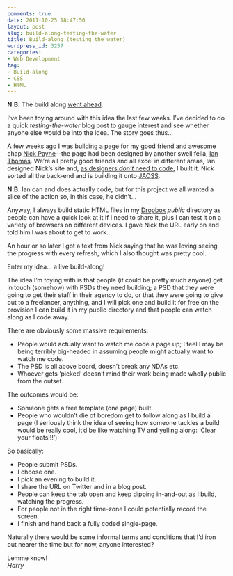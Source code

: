 ```yaml
---
comments: true
date: 2011-10-25 18:47:50
layout: post
slug: build-along-testing-the-water
title: Build-along (testing the water)
wordpress_id: 3257
categories:
- Web Development
tag:
- Build-along
- CSS
- HTML
---
```


**N.B.** The build along [went ahead](http://csswizardry.com/2011/11/build-along-1-reflection-and-reasoning/).

I’ve been toying around with this idea the last few weeks. I’ve decided to do a quick _testing-the-water_ blog post to gauge interest and see whether anyone else would be into the idea. The story goes thus...

A few weeks ago I was building a page for my good friend and awesome chap [Nick Payne](http://twitter.com/makeusabrew)--the page had been designed by another swell fella, [Ian Thomas](http://twitter.com/anatomic). We’re all pretty good friends and all excel in different areas, Ian designed Nick’s site and, [as designers _don’t_ need to code](http://csswizardry.com/2011/09/do-designers-need-to-code/), I built it. Nick sorted all the back-end and is building it onto [JAOSS](http://jaoss.org).

**N.B.** Ian can and does actually code, but for this project we all wanted a slice of the action so, in this case, he didn’t...

Anyway, I always build static HTML files in my [Dropbox](http://db.tt/9mQuY9k) _public_ directory as people can have a quick look at it if I need to share it, plus I can test it on a variety of browsers on different devices. I gave Nick the URL early on and told him I was about to get to work...

An hour or so later I got a text from Nick saying that he was loving seeing the progress with every refresh, which I also thought was pretty cool.

Enter my idea... a live build-along!

The idea I’m toying with is that people (it could be pretty much anyone) get in touch (somehow) with PSDs they need building; a PSD that they were going to get their staff in their agency to do, or that they were going to give out to a freelancer, anything, and I will pick one and build it for free on the provision I can build it in my public directory and that people can watch along as I code away.

There are obviously some massive requirements:

* People would actually want to watch me code a page up; I feel I may be being terribly big-headed in assuming people might actually want to watch me code.
* The PSD is all above board, doesn’t break any NDAs etc.
* Whoever gets ‘picked’ doesn’t mind their work being made wholly public from the outset.

The outcomes would be:

* Someone gets a free template (one page) built.
* People who wouldn’t die of boredom get to follow along as I build a page (I seriously think the idea of seeing how someone tackles a build would be really cool, it’d be like watching TV and yelling along: ‘Clear your floats!!!’)

So basically:

<ul class="numbered-list">
    <li>People submit PSDs.</li>
    <li>I choose one.</li>
    <li>I pick an evening to build it.</li>
    <li>I share the URL on Twitter and in a blog post.</li>
    <li>People can keep the tab open and keep dipping in-and-out as I build, watching the progress.</li>
    <li>For people not in the right time-zone I could potentially record the screen.</li>
    <li>I finish and hand back a fully coded single-page.</li>
</ul>

Naturally there would be some informal terms and conditions that I’d iron out nearer the time but for now, anyone interested?

Lemme know!  
_Harry_
